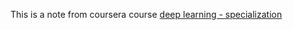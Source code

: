 This is a note from coursera course [deep learning - specialization](https://www.coursera.org/learn/neural-networks-deep-learning)
